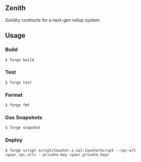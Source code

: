 ## Zenith

Solidity contracts for a next-gen rollup system.

## Usage

### Build

```shell
$ forge build
```

### Test

```shell
$ forge test
```

### Format

```shell
$ forge fmt
```

### Gas Snapshots

```shell
$ forge snapshot
```

### Deploy

```shell
$ forge script script/Counter.s.sol:CounterScript --rpc-url <your_rpc_url> --private-key <your_private_key>
```